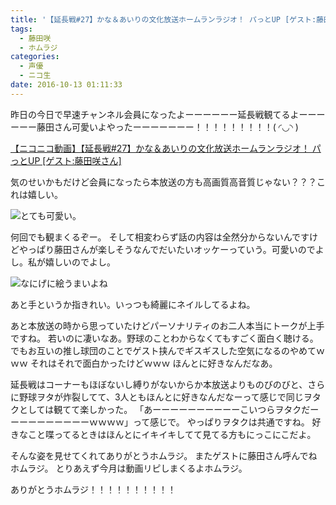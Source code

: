 ```yaml
---
title: '【延長戦#27】かな＆あいりの文化放送ホームランラジオ！ パっとUP [ゲスト:藤田咲さん]'
tags:
  - 藤田咲
  - ホムラジ
categories:
  - 声優
  - ニコ生
date: 2016-10-13 01:11:33
---
```


昨日の今日で早速チャンネル会員になったよーーーーーー延長戦観てるよーーーーーー藤田さん可愛いよやったーーーーーーー！！！！！！！！！( ◜◡◝ )

<a target="_blank" href="http://www.nicovideo.jp/watch/1476099645">【ニコニコ動画】【延長戦#27】かな＆あいりの文化放送ホームランラジオ！ パっとUP [ゲスト:藤田咲さん]</a>

気のせいかもだけど会員になったら本放送の方も高画質高音質じゃない？？？これは嬉しい。

![とても可愛い。](/sblog/img/20161012_homu01.jpg)

何回でも観まくるぞー。
そして相変わらず話の内容は全然分からないんですけどやっぱり藤田さんが楽しそうなんでだいたいオッケーっていう。可愛いのでよし。私が嬉しいのでよし。

![なにげに絵うまいよね](/sblog/img/20161012_homu02.jpg)

あと手というか指きれい。いっつも綺麗にネイルしてるよね。

あと本放送の時から思っていたけどパーソナリティのお二人本当にトークが上手ですね。
若いのに凄いなあ。野球のことわからなくてもすごく面白く聴ける。
でもお互いの推し球団のことでゲスト挟んでギスギスした空気になるのやめてｗｗｗ
それはそれで面白かったけどｗｗｗ
ほんとに好きなんだなあ。


延長戦はコーナーもほぼないし縛りがないからか本放送よりものびのびと、さらに野球ヲタが炸裂してて、3人ともほんとに好きなんだなーって感じで同じヲタクとしては観てて楽しかった。
「あーーーーーーーーーーこいつらヲタクだーーーーーーーーーーｗｗｗｗ」って感じで。
やっぱりヲタクは共通ですね。
好きなこと喋ってるときはほんとにイキイキしてて見てる方もにっこにこだよ。

そんな姿を見せてくれてありがとうホムラジ。
またゲストに藤田さん呼んでねホムラジ。
とりあえず今月は動画リピしまくるよホムラジ。

ありがとうホムラジ！！！！！！！！！！
